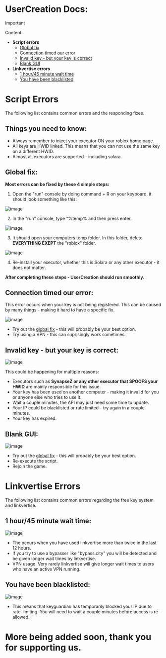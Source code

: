 # UserCreation Docs:


> [!IMPORTANT]
> Content:

- **Script errors**
  - [Global fix](https://github.com/1price/usercreation/blob/main/docs.md#global-fix)
  - [Connection timed our error](https://github.com/1price/usercreation/blob/main/docs.md#connection-timed-our-error)
  - [Invalid key - but your key is correct](https://github.com/1price/usercreation/blob/main/docs.md#invalid-key---but-your-key-is-correct)
  - [Blank GUI](https://github.com/1price/usercreation/blob/main/docs.md#blank-gui)
- **Linkvertise errors**
  - [1 hour/45 minute wait time](https://github.com/1price/usercreation/blob/main/docs.md#1-hour45-minute-wait-time)
  - [You have been blacklisted](https://github.com/1price/usercreation/blob/main/docs.md#you-have-been-blacklisted)

# Script Errors
The following list contains common errors and the responding fixes.

## Things you need to know:
- Always remember to inject your executor ON your roblox home page.
- All keys are HWID linked. This means that you can not use the same key on a different HWID.
- Almost all executors are supported - including solara.

## Global fix:
**Most errors can be fixed by these 4 simple steps:**
1. Open the "run" console by doing command + R on your keyboard, it should look something like this:

![image](https://github.com/user-attachments/assets/016eaf0c-e1fa-4210-9552-81c457f2e86f)

2. In the "run" console, type "%temp% and then press enter.

![image](https://github.com/user-attachments/assets/509dc7de-3426-49cc-8f0d-ffaded5c379c)

3. It should open your computers temp folder. In this folder, delete **EVERYTHING EXEPT** the "roblox" folder.

![image](https://github.com/user-attachments/assets/fd9e7511-4766-478c-a838-8944082b3d25)

4. Re-install your executor, whether this is Solara or any other executor - it does not matter.

**After completing these steps - UserCreation should run smoothly.**

## Connection timed our error:
This error occurs when your key is not being registered. This can be caused by many things - making it hard to have a specific fix.

![image](https://github.com/user-attachments/assets/2c580bac-c1ad-4eeb-8a98-6bc1c7b4a77b)

- Try out the [global fix](https://github.com/1price/usercreation/blob/main/docs.md#global-fix) - this will probably be your best option.
- Try using a VPN - this can suprisingly work sometimes.

## Invalid key - but your key is correct:

![image](https://github.com/user-attachments/assets/c726a90e-f6c1-49d9-aa3e-2c243a4c5c6a)

This could be happening for multiple reasons:
- Executors such as **SynapseZ or any other executor that SPOOFS your HWID** are mainly responsible for this issue.
- Your key has been used on another computer - making it invalid for you or anyone else who tries to use it.
- Wait a couple minutes, the API may just need some time to update.
- Your IP could be blacklisted or rate limited - try again in a couple minutes.
- Your key has expired.

## Blank GUI:

![image](https://github.com/user-attachments/assets/184f457e-d9af-45a1-b897-385ce0583336)

- Try out the [global fix](https://github.com/1price/usercreation/blob/main/docs.md#global-fix) - this will probably be your best option.
- Re-execute the script.
- Rejoin the game.

# Linkvertise Errors
The following list contains common errors regarding the free key system and linkvertise.

## 1 hour/45 minute wait time:

![image](https://github.com/user-attachments/assets/b2772b41-d9aa-46e1-a47d-3537826c8fdd)

- The occurs when you have used linkvertise more than twice in the last 12 hours.
- If you try to use a bypasser like "bypass.city" you will be detected and be given longer wait times by linkvertise.
- VPN usage. Very rarely linkvertise will give longer wait times to users who have an active VPN running.

## You have been blacklisted:

![image](https://github.com/user-attachments/assets/16f28509-9584-4dd9-a670-2c52d7befcdc)

- This means that keyguardian has temporarily blocked your IP due to rate-limiting. You will need to wait a couple minutes before access is re-allowed.

# More being added soon, thank you for supporting us.
